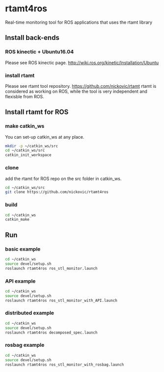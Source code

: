 # rtamt4ros

Real-time monitoring tool for ROS applications that uses the rtamt library

## Install back-ends

### ROS kinectic + Ubuntu16.04

Please see ROS kinectic page.
<http://wiki.ros.org/kinetic/Installation/Ubuntu>

### install rtamt

Please see rtamt tool repository.
<https://github.com/nickovic/rtamt>
rtamt is considered as working on ROS, while the tool is very independent and flexisble from ROS.

## Install rtamt for ROS

### make catkin_ws

You can set-up catkin_ws at any place.

```bash
mkdir -p ~/catkin_ws/src
cd ~/catkin_ws/src
catkin_init_workspace
```

### clone

add the rtamt for ROS repo on the src folder in catkin_ws.

```bash
cd ~/catkin_ws/src
git clone https://github.com/nickovic/rtamt4ros
```

### build

```bash
cd ~/catkin_ws
catkin_make
```

## Run

### basic example

```bash
cd ~/catkin_ws
source devel/setup.sh
roslaunch rtamt4ros ros_stl_monitor.launch
```

### API example

```bash
cd ~/catkin_ws
source devel/setup.sh
roslaunch rtamt4ros ros_stl_monitor_with_API.launch
```

### distributed example

```bash
cd ~/catkin_ws
source devel/setup.sh
roslaunch rtamt4ros decomposed_spec.launch
```

### rosbag example

```bash
cd ~/catkin_ws
source devel/setup.sh
roslaunch rtamt4ros ros_stl_monitor_with_rosbag.launch
```
